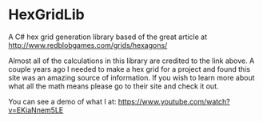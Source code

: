 # HexGridLib
A C# hex grid generation library based of the great article at http://www.redblobgames.com/grids/hexagons/

Almost all of the calculations in this library are credited to the link above. A couple years ago I needed to make a hex grid for 
a project and found this site was an amazing source of information. If you wish to learn more about what all the math means 
please go to their site and check it out.

You can see a demo of what I at: https://www.youtube.com/watch?v=EKiaNnem5LE 


